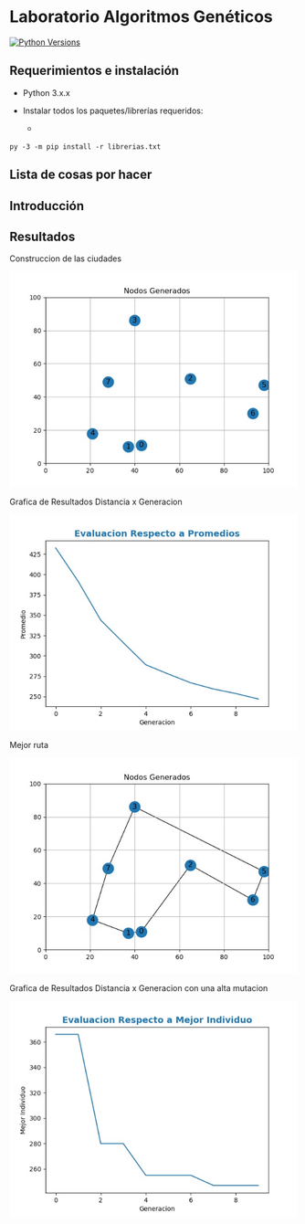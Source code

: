 # Laboratorio Algoritmos Genéticos

[![Python Versions](https://img.shields.io/badge/python-3.6%20%7C%203.7%20%7C%203.8-blue)](https://www.python.org/downloads/release/python-382/)
## Requerimientos e instalación
- Python 3.x.x

- Instalar todos los paquetes/librerías requeridos:
  
  - 

`py -3 -m pip install -r librerias.txt`
## Lista de cosas por hacer

## Introducción

## Resultados

Construccion de las ciudades


![Alt text](https://github.com/Andrescmm/Inteligencia-Artificial-2022-1/blob/main/Laboratorio%203/imagenes/1.png)

Grafica de Resultados Distancia x Generacion


![Alt text](https://github.com/Andrescmm/Inteligencia-Artificial-2022-1/blob/main/Laboratorio%203/imagenes/2.png)

Mejor ruta


![Alt text](https://github.com/Andrescmm/Inteligencia-Artificial-2022-1/blob/main/Laboratorio%203/imagenes/3.png)

Grafica de Resultados Distancia x Generacion con una alta mutacion


![Alt text](https://github.com/Andrescmm/Inteligencia-Artificial-2022-1/blob/main/Laboratorio%203/imagenes/4.png)
